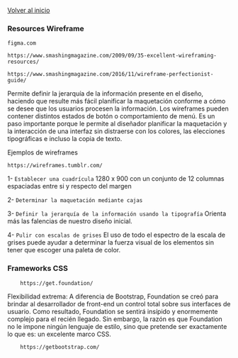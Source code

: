 [Volver al inicio](./README.md)

### Resources Wireframe

    figma.com

    https://www.smashingmagazine.com/2009/09/35-excellent-wireframing-resources/

    https://www.smashingmagazine.com/2016/11/wireframe-perfectionist-guide/

Permite definir la jerarquía de la información presente en el diseño, haciendo que resulte más fácil planificar la maquetación conforme a cómo se desee que los usuarios procesen la información.
Los wireframes pueden contener distintos estados de botón o comportamiento de menú.
Es un paso importante porque le permite al diseñador planificar la maquetación y la interacción de una interfaz sin distraerse con los colores, las elecciones tipográficas e incluso la copia de texto.

Ejemplos de wireframes

    https://wireframes.tumblr.com/

1- `Establecer una cuadrícula`
        1280 x 900 con un conjunto de 12 columnas espaciadas entre si y respecto del margen
    
2- `Determinar la maquetación mediante cajas`

3- `Definir la jerarquía de la información usando la tipografía`
        Orienta más las falencias de nuestro diseño inicial.

4- `Pulir con escalas de grises`
        El uso de todo el espectro de la escala de grises puede ayudar a determinar la fuerza visual de los elementos sin tener que escoger una paleta de color. 


### Frameworks CSS

        https://get.foundation/
Flexibilidad extrema: A diferencia de Bootstrap, Foundation se creó para brindar al desarrollador de front-end un control total sobre sus interfaces de usuario. Como resultado, Foundation se sentirá insípido y enormemente complejo para el recién llegado. Sin embargo, la razón es que Foundation no le impone ningún lenguaje de estilo, sino que pretende ser exactamente lo que es: un excelente marco CSS.

        https://getbootstrap.com/

